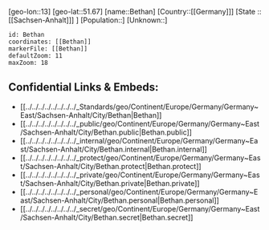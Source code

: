 ﻿---
location: [51.67,13]
mapzoom: [7,12] 
mapmarker: city 
type: City
tags:
- geo/City


SpocWebEntityId: 29153
isDeleted: false
confidential: public

---
[geo-lon::13]
[geo-lat::51.67]
[name::Bethan]
[Country::[[Germany]]]
[State ::[[Sachsen-Anhalt]]] ]
[Population::]
[Unknown::]


```leaflet
id: Bethan
coordinates: [[Bethan]]
markerFile: [[Bethan]]
defaultZoom: 11 
maxZoom: 18
```


## Confidential Links & Embeds: 
- [[../../../../../../../../_Standards/geo/Continent/Europe/Germany/Germany~East/Sachsen-Anhalt/City/Bethan|Bethan]] 
- [[../../../../../../../../_public/geo/Continent/Europe/Germany/Germany~East/Sachsen-Anhalt/City/Bethan.public|Bethan.public]] 
- [[../../../../../../../../_internal/geo/Continent/Europe/Germany/Germany~East/Sachsen-Anhalt/City/Bethan.internal|Bethan.internal]] 
- [[../../../../../../../../_protect/geo/Continent/Europe/Germany/Germany~East/Sachsen-Anhalt/City/Bethan.protect|Bethan.protect]] 
- [[../../../../../../../../_private/geo/Continent/Europe/Germany/Germany~East/Sachsen-Anhalt/City/Bethan.private|Bethan.private]] 
- [[../../../../../../../../_personal/geo/Continent/Europe/Germany/Germany~East/Sachsen-Anhalt/City/Bethan.personal|Bethan.personal]] 
- [[../../../../../../../../_secret/geo/Continent/Europe/Germany/Germany~East/Sachsen-Anhalt/City/Bethan.secret|Bethan.secret]] 
